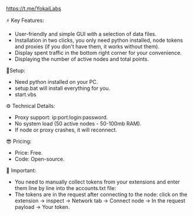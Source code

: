 https://t.me/YokaiLabs

⚡️ Key Features:
- User-friendly and simple GUI with a selection of data files.
- Installation in two clicks, you only need python installed, node tokens and proxies (if you don't have them, it works without them).
- Display spent traffic in the bottom right corner for your convenience.
- Displaying the number of active nodes and total points.

🥶Setup:
- Need python installed on your PC.
- setup.bat will install everything for you.
- start.vbs 

⚙️ Technical Details:
- Proxy support: ip:port:login:password.
- No system load (50 active nodes - 50-100mb RAM).
- If node or proxy crashes, it will reconnect.

😎 Pricing:
- Price: Free.
- Code: Open-source.

📌 Important:
- You need to manually collect tokens from your extensions and enter them line by line into the accounts.txt file:
- The tokens are in the request after connecting to the node: click on the extension -> inspect -> Network tab -> Connect node -> In the request payload -> Your token.

